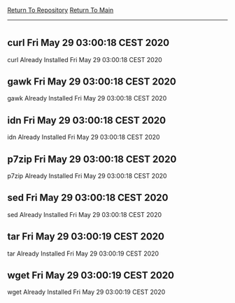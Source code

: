 [Return To Repository](https://github.com/bast69/piholeparser/)
[Return To Main](https://github.com/bast69/piholeparser/blob/master/RecentRunLogs/Mainlog.md)
____________________________________
# 
## curl Fri May 29 03:00:18 CEST 2020
curl Already Installed Fri May 29 03:00:18 CEST 2020
## gawk Fri May 29 03:00:18 CEST 2020
gawk Already Installed Fri May 29 03:00:18 CEST 2020
## idn Fri May 29 03:00:18 CEST 2020
idn Already Installed Fri May 29 03:00:18 CEST 2020
## p7zip Fri May 29 03:00:18 CEST 2020
p7zip Already Installed Fri May 29 03:00:18 CEST 2020
## sed Fri May 29 03:00:18 CEST 2020
sed Already Installed Fri May 29 03:00:18 CEST 2020
## tar Fri May 29 03:00:19 CEST 2020
tar Already Installed Fri May 29 03:00:19 CEST 2020
## wget Fri May 29 03:00:19 CEST 2020
wget Already Installed Fri May 29 03:00:19 CEST 2020
